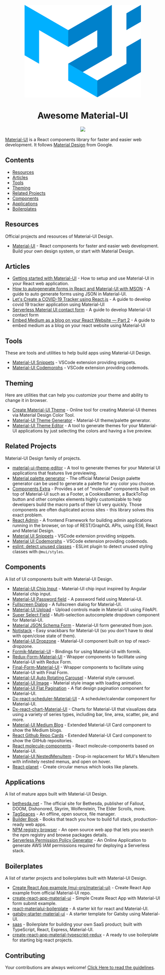 [<p align="center"><img src="https://github.com/nadunindunil/awesome-material-ui/blob/master/material-ui-logo.svg" height=300></p>](https://material-ui.com/)

<h1 align="center">Awesome Material-UI</h1>

[<p align="center"><img src="https://awesome.re/badge.svg" height=20></p>](https://github.com/sindresorhus/awesome)

[Material-UI](https://material-ui.com/) is a React components library for faster and easier web development. It follows [Material Design](https://material.io/design/introduction/) from Google.

## Contents

- [Resources](#resources)
- [Articles](#articles)
- [Tools](#tools)
- [Theming](#theming)
- [Related Projects](#related-projects)
- [Components](#components)
- [Applications](#applications)
- [Boilerplates](#boilerplates)

## Resources

Official projects and resources of Material-UI Design.

- [Material-UI](https://material-ui.com/) - React components for faster and easier web development. Build your own design system, or start with Material Design.

## Articles

- [Getting started with Material-UI](https://medium.com/codingthesmartway-com-blog/getting-started-with-material-ui-for-react-material-design-for-react-364b2688b555) - How to setup and use Material-UI in your React web application.
- [How to autogenerate forms in React and Material-UI with MSON](https://medium.com/free-code-camp/how-to-autogenerate-forms-in-react-and-material-ui-with-mson-5771b1b7e739) - A guide to auto generate forms using JSON in Material-UI.
- [Let's Create a COVID-19 Tracker using React.js](https://towardsdatascience.com/lets-create-a-covid-19-tracker-using-react-js-5a3a0265a633) - A guide to develop covid 19 tracker application using Material-UI
- [Serverless Material UI contact form](https://medium.com/design-bootcamp/serverless-material-ui-contact-form-55296e107609) - A guide to develop Material-UI contact form
- [Embed Medium as a blog on your React Website — Part 2](https://medium.com/datadriveninvestor/embed-medium-as-a-blog-on-your-react-website-part-2-187db2b60a59) - A guide to embed medium as a blog on your react website using Material-UI

## Tools

These are tools and utilities to help build apps using Material-UI Design.

- [Material-UI Snippets](https://marketplace.visualstudio.com/items?itemName=vscodeshift.material-ui-snippets) - VSCode extension providing snippets.
- [Material-UI Codemorphs](https://marketplace.visualstudio.com/items?itemName=vscodeshift.material-ui-codemorphs) - VSCode extension providing codemods.

## Theming

Here are utilities that can help you customize your theme and ability to change it in browser.

- [Create Material-UI Theme](https://github.com/react-theming/create-mui-theme) - Online tool for creating Material-UI themes via Material Design Color Tool.
- [Material-UI Theme Generator](https://cimdalli.github.io/mui-theme-generator/) - Material-UI theme/palette generator.
- [Material-UI Theme Editor](https://in-your-saas.github.io/material-ui-theme-editor/) - A tool to generate themes for your Material-UI applications by just selecting the colors and having a live preview.

## Related Projects

Material-UI Design family of projects.

- [material-ui-theme-editor](https://in-your-saas.github.io/material-ui-theme-editor/) - A tool to generate themes for your Material UI applications that features live previewing.
- [Material palette generator](https://m2.material.io/inline-tools/color/) - The official Material Design palette generator can be used to generate a palette for any color you choose.
- [Components Extra](https://github.com/alexandre-lelain/components-extra) - Provides a set of "molecule" components built on top of Material-UI such as a Footer, a CookiesBanner, a BackToTop button and other complex elements highly customizable to help developers build the macro parts of their UI very quickly. Those components are often duplicated across sites - this library solves this exact problem.
- [React Admin](https://marmelab.com/react-admin/) - A frontend Framework for building admin applications running in the browser, on top of REST/GraphQL APIs, using ES6, React and Material Design.
- [Material UI Snippets](https://marketplace.visualstudio.com/items?itemName=vscodeshift.material-ui-snippets) - VSCode extension providing snippets.
- [Material UI Codemorphs](https://marketplace.visualstudio.com/items?itemName=vscodeshift.material-ui-codemorphs) - VSCode extension providing codemods.
- [eslint: detect unused classes](https://github.com/jens-ox/eslint-plugin-material-ui-unused-classes) - ESLint plugin to detect unused styling classes with `@mui/styles`.

## Components

A list of UI components built with Material-UI Design.

- [Material-UI Chip Input](https://github.com/TeamWertarbyte/material-ui-chip-input) - Material-UI chip input inspired by Angular Material chip input.
- [Material-UI Password field](https://github.com/TeamWertarbyte/material-ui-password-field) - A password field using Material-UI.
- [Fullscreen Dialog](https://github.com/TeamWertarbyte/material-ui-fullscreen-dialog) - A fullscreen dialog for Material-UI.
- [Material-UI Upload](https://github.com/corpix/material-ui-upload) - Upload controls made in Material-UI using FileAPI.
- [Super Select Field](https://github.com/Sharlaan/material-ui-superselectfield) - Multi-selection autocomplete dropdown component for Material-UI.
- [Material JSON Schema Form](https://github.com/nadunindunil/material-jsonschema-form) - Material-UI form generated from json.
- [Notistack](https://github.com/iamhosseindhv/notistack) - Easy snackbars for Material-UI (so you don't have to deal with open/close state of them).
- [Material-UI Dropzone](https://github.com/Yuvaleros/material-ui-dropzone) - Material-UI component built on top of react-dropzone.
- [Formik-Material-UI](https://github.com/stackworx/formik-material-ui) - Bindings for using Material-UI with formik.
- [Redux-Form-Material-UI](https://github.com/erikras/redux-form-material-ui) - Wrapper components to facilitate using Material-UI with Redux Form.
- [Final-Form-Material-UI](https://github.com/Deadly0/final-form-material-ui) - Wrapper components to facilitate using Material-UI with Final Form.
- [Material-UI Auto Rotating Carousel](https://mui.wertarbyte.com/#material-auto-rotating-carousel) - Material style carousel.
- [Material-UI Image](https://mui.wertarbyte.com/#material-ui-image) - Material style image with loading animation.
- [Material-UI Flat Pagination](https://github.com/szmslab/material-ui-flat-pagination) - A flat design pagination component for Material-UI.
- [Dx-react-scheduler-Material-UI](https://devexpress.github.io/devextreme-reactive/react/scheduler/) - A scheduler/calendar component for Material-UI.
- [Dx-react-chart-Material-UI](https://devexpress.github.io/devextreme-reactive/react/chart/) - Charts for Material-UI that visualizes data using a variety of series types, including bar, line, area, scatter, pie, and more.
- [Material-UI Medium Blog](https://github.com/sabesansathananthan/material-ui-medium-blog) - Extended Material-UI Card component to show the Medium blogs.
- [React Github Repo Cards](https://github.com/sabesansathananthan/react-github-repo-cards) - Extended Material-UI Card component to show the GitHub repositories.
- [React molecule-components](https://github.com/alexandre-lelain/components-extra) - React molecule-components based on Material-UI.
- [Material-UI NestedMenuItem](https://github.com/azmenak/material-ui-nested-menu-item) - Drop-in replacement for MUI's MenuItem with infinitely nested menus, and open on hover.
- [React-planet](https://github.com/innFactory/react-planet) - Create circular menus which looks like planets.


## Applications

A list of mature apps built with Material-UI Design.

- [bethesda.net](https://bethesda.net/) - The official site for Bethesda, publisher of Fallout, DOOM, Dishonored, Skyrim, Wolfenstein, The Elder Scrolls, more.
- [TagSpaces](https://www.tagspaces.org/) - An offline, open source, file manager.
- [Builder Book](https://builderbook.org/) - Books that teach you how to build full stack, production-ready web apps.
- [NPM registry browser](https://topheman.github.io/npm-registry-browser/) - An open source web app that lets you search the npm registry and browse packages details.
- [Serverless Permission Policy Generator](https://github.com/Open-SL/serverless-permission-generator) - An Online Application to generate AWS IAM permissions required for deploying a Serverless stack.

## Boilerplates

A list of starter projects and boilerplates built with Material-UI Design.

- [Create React App example (mui-org/material-ui)](https://github.com/mui-org/material-ui/tree/master/examples/create-react-app) - Create React App example from official Material-UI repo.
- [create-react-app-material-ui](https://github.com/katopz/create-react-app-material-ui) - Simple Create React App with Material-UI form submit example.
- [react-materialui-boilerplate](https://github.com/syedabuthahirm/react-materialui-boilerplate) - A starter kit for react and Material-UI.
- [gatsby-starter-material-ui](https://github.com/nareshbhatia/gatsby-starter-material-ui) - A starter template for Gatsby using Material-UI.
- [saas](https://github.com/async-labs/saas) - Boilerplate for building your own SaaS product; built with TypeScript, React, Express, Material-UI.
- [create-react-app-material-typescript-redux](https://github.com/innFactory/create-react-app-material-typescript-redux) - A ready to use boilerplate for starting big react projects.

## Contributing

Your contributions are always welcome! [Click Here to read the guidelines](https://github.com/nadunindunil/awesome-material-ui/blob/master/contributing.md).
